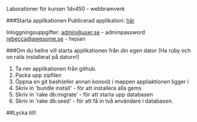 Laborationer för kursen 1dv450 - webbramverk

###Starta applikationen
Publicerad applikation: [här](https://obscure-castle-94632.herokuapp.com/)

Inloggningsuppgifter:
admin@user.se - adminpassword
rebecca@awesome.se - hejsan

###Om du hellre vill starta applikationen från din egen dator
(Ha ruby och on rails installerat på datorn!)
1. Ta ner applikationen från github.
2. Packa upp zipfilen
3. Öppna en git bash(eller annan konsol) i mappen appliaktionen ligger i
4. Skriv in 'bundle install' - för att installera alla gems
5. Skriv in 'rake db:migrate' - för att starta upp databasen
6. Skriv in 'rake db:seed' - för att få in två användare i databasen.

##Lycka till!
